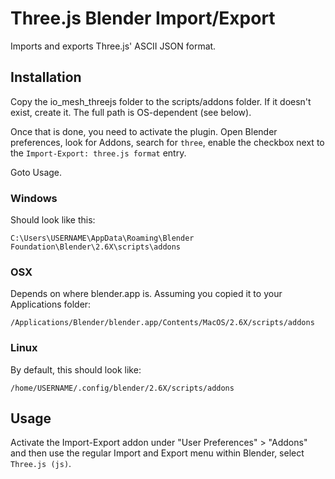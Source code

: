 # Three.js Blender Import/Export

Imports and exports Three.js' ASCII JSON format.

## Installation

Copy the io_mesh_threejs folder to the scripts/addons folder. If it doesn't exist, create it. The full path is OS-dependent (see below).

Once that is done, you need to activate the plugin. Open Blender preferences, look for
Addons, search for `three`, enable the checkbox next to the `Import-Export: three.js format` entry.

Goto Usage.

### Windows

Should look like this:

    C:\Users\USERNAME\AppData\Roaming\Blender Foundation\Blender\2.6X\scripts\addons

### OSX

Depends on where blender.app is. Assuming you copied it to your Applications folder:

    /Applications/Blender/blender.app/Contents/MacOS/2.6X/scripts/addons

### Linux

By default, this should look like:

    /home/USERNAME/.config/blender/2.6X/scripts/addons

## Usage

Activate the Import-Export addon under "User Preferences" > "Addons" and then use the regular Import and Export menu within Blender, select `Three.js (js)`.
